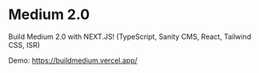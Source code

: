 # Medium 2.0
Build Medium 2.0 with NEXT.JS! (TypeScript, Sanity CMS, React, Tailwind CSS, ISR)
 
 Demo: https://buildmedium.vercel.app/
 



